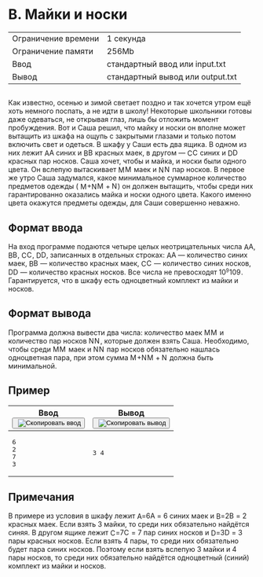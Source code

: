 <div class="problem__statement text" data-bem="{&quot;problem__statement&quot;:{}}">
<div class="problem-statement"><div class="header"><h1 class="title">B. Майки и носки</h1><table><tbody><tr class="time-limit"><td class="property-title">Ограничение времени</td><td>1&nbsp;секунда</td></tr><tr class="memory-limit"><td class="property-title">Ограничение памяти</td><td>256Mb</td></tr><tr class="input-file"><td class="property-title">Ввод</td><td colspan="1">стандартный ввод или input.txt</td></tr><tr class="output-file"><td class="property-title">Вывод</td><td colspan="1">стандартный вывод или output.txt</td></tr></tbody></table></div><h2></h2><div class="legend"><p>Как известно, осенью и зимой светает поздно и так хочется утром ещё хоть немного поспать, а не идти в школу! Некоторые школьники готовы даже одеваться, не открывая глаз, лишь бы отложить момент пробуждения. Вот и Саша решил, что майку и носки он вполне может вытащить из шкафа на ощупь с закрытыми глазами и только потом включить свет и одеться. В шкафу у Саши есть два ящика. В одном из них лежит <span class="math inline"><span class="katex"><span class="katex-mathml">
    <span class="MathJax_Preview" style="color: inherit; display: none;"></span><span id="MathJax-Element-1-Frame" class="mjx-chtml MathJax_CHTML" tabindex="0" style="font-size: 99%;"><span id="MJXc-Node-1" class="mjx-math"><span id="MJXc-Node-2" class="mjx-mrow"><span id="MJXc-Node-3" class="mjx-semantics"><span id="MJXc-Node-4" class="mjx-mrow"><span id="MJXc-Node-5" class="mjx-mi"><span class="mjx-char MJXc-TeX-math-I" style="padding-top: 0.48em; padding-bottom: 0.301em;">A</span></span></span></span></span></span></span><script type="math/mml" id="MathJax-Element-1"><math xmlns="http://www.w3.org/1998/Math/MathML">
     <semantics>
      <mrow>
       <mi>
        A
       </mi>
      </mrow>
      <annotation encoding="application/x-tex">
       A
      </annotation>
     </semantics>
    </math></script></span><span class="katex-html" aria-hidden="true"><span class="base"><span class="strut" style="height:0.6833em;"></span><span class="mord mathnormal">A</span></span></span></span></span> синих и <span class="math inline"><span class="katex"><span class="katex-mathml">
    <span class="MathJax_Preview" style="color: inherit; display: none;"></span><span id="MathJax-Element-2-Frame" class="mjx-chtml MathJax_CHTML" tabindex="0" style="font-size: 99%;"><span id="MJXc-Node-6" class="mjx-math"><span id="MJXc-Node-7" class="mjx-mrow"><span id="MJXc-Node-8" class="mjx-semantics"><span id="MJXc-Node-9" class="mjx-mrow"><span id="MJXc-Node-10" class="mjx-mi"><span class="mjx-char MJXc-TeX-math-I" style="padding-top: 0.48em; padding-bottom: 0.301em;">B</span></span></span></span></span></span></span><script type="math/mml" id="MathJax-Element-2"><math xmlns="http://www.w3.org/1998/Math/MathML">
     <semantics>
      <mrow>
       <mi>
        B
       </mi>
      </mrow>
      <annotation encoding="application/x-tex">
       B
      </annotation>
     </semantics>
    </math></script></span><span class="katex-html" aria-hidden="true"><span class="base"><span class="strut" style="height:0.6833em;"></span><span class="mord mathnormal" style="margin-right:0.05017em;">B</span></span></span></span></span> красных маек, в другом — <span class="math inline"><span class="katex"><span class="katex-mathml">
    <span class="MathJax_Preview" style="color: inherit; display: none;"></span><span id="MathJax-Element-3-Frame" class="mjx-chtml MathJax_CHTML" tabindex="0" style="font-size: 99%;"><span id="MJXc-Node-11" class="mjx-math"><span id="MJXc-Node-12" class="mjx-mrow"><span id="MJXc-Node-13" class="mjx-semantics"><span id="MJXc-Node-14" class="mjx-mrow"><span id="MJXc-Node-15" class="mjx-mi"><span class="mjx-char MJXc-TeX-math-I" style="padding-top: 0.48em; padding-bottom: 0.301em; padding-right: 0.045em;">C</span></span></span></span></span></span></span><script type="math/mml" id="MathJax-Element-3"><math xmlns="http://www.w3.org/1998/Math/MathML">
     <semantics>
      <mrow>
       <mi>
        C
       </mi>
      </mrow>
      <annotation encoding="application/x-tex">
       C
      </annotation>
     </semantics>
    </math></script></span><span class="katex-html" aria-hidden="true"><span class="base"><span class="strut" style="height:0.6833em;"></span><span class="mord mathnormal" style="margin-right:0.07153em;">C</span></span></span></span></span> синих и <span class="math inline"><span class="katex"><span class="katex-mathml">
    <span class="MathJax_Preview" style="color: inherit; display: none;"></span><span id="MathJax-Element-4-Frame" class="mjx-chtml MathJax_CHTML" tabindex="0" style="font-size: 99%;"><span id="MJXc-Node-16" class="mjx-math"><span id="MJXc-Node-17" class="mjx-mrow"><span id="MJXc-Node-18" class="mjx-semantics"><span id="MJXc-Node-19" class="mjx-mrow"><span id="MJXc-Node-20" class="mjx-mi"><span class="mjx-char MJXc-TeX-math-I" style="padding-top: 0.48em; padding-bottom: 0.301em;">D</span></span></span></span></span></span></span><script type="math/mml" id="MathJax-Element-4"><math xmlns="http://www.w3.org/1998/Math/MathML">
     <semantics>
      <mrow>
       <mi>
        D
       </mi>
      </mrow>
      <annotation encoding="application/x-tex">
       D
      </annotation>
     </semantics>
    </math></script></span><span class="katex-html" aria-hidden="true"><span class="base"><span class="strut" style="height:0.6833em;"></span><span class="mord mathnormal" style="margin-right:0.02778em;">D</span></span></span></span></span> красных пар носков. Саша хочет, чтобы и майка, и носки были одного цвета. Он вслепую вытаскивает <span class="math inline"><span class="katex"><span class="katex-mathml">
    <span class="MathJax_Preview" style="color: inherit; display: none;"></span><span id="MathJax-Element-5-Frame" class="mjx-chtml MathJax_CHTML" tabindex="0" style="font-size: 99%;"><span id="MJXc-Node-21" class="mjx-math"><span id="MJXc-Node-22" class="mjx-mrow"><span id="MJXc-Node-23" class="mjx-semantics"><span id="MJXc-Node-24" class="mjx-mrow"><span id="MJXc-Node-25" class="mjx-mi"><span class="mjx-char MJXc-TeX-math-I" style="padding-top: 0.48em; padding-bottom: 0.301em; padding-right: 0.081em;">M</span></span></span></span></span></span></span><script type="math/mml" id="MathJax-Element-5"><math xmlns="http://www.w3.org/1998/Math/MathML">
     <semantics>
      <mrow>
       <mi>
        M
       </mi>
      </mrow>
      <annotation encoding="application/x-tex">
       M
      </annotation>
     </semantics>
    </math></script></span><span class="katex-html" aria-hidden="true"><span class="base"><span class="strut" style="height:0.6833em;"></span><span class="mord mathnormal" style="margin-right:0.10903em;">M</span></span></span></span></span> маек и <span class="math inline"><span class="katex"><span class="katex-mathml">
    <span class="MathJax_Preview" style="color: inherit; display: none;"></span><span id="MathJax-Element-6-Frame" class="mjx-chtml MathJax_CHTML" tabindex="0" style="font-size: 99%;"><span id="MJXc-Node-26" class="mjx-math"><span id="MJXc-Node-27" class="mjx-mrow"><span id="MJXc-Node-28" class="mjx-semantics"><span id="MJXc-Node-29" class="mjx-mrow"><span id="MJXc-Node-30" class="mjx-mi"><span class="mjx-char MJXc-TeX-math-I" style="padding-top: 0.48em; padding-bottom: 0.301em; padding-right: 0.085em;">N</span></span></span></span></span></span></span><script type="math/mml" id="MathJax-Element-6"><math xmlns="http://www.w3.org/1998/Math/MathML">
     <semantics>
      <mrow>
       <mi>
        N
       </mi>
      </mrow>
      <annotation encoding="application/x-tex">
       N
      </annotation>
     </semantics>
    </math></script></span><span class="katex-html" aria-hidden="true"><span class="base"><span class="strut" style="height:0.6833em;"></span><span class="mord mathnormal" style="margin-right:0.10903em;">N</span></span></span></span></span> пар носков. В первое же утро Саша задумался, какое минимальное суммарное количество предметов одежды (<span class="math inline"><span class="katex"><span class="katex-mathml">
    <span class="MathJax_Preview" style="color: inherit; display: none;"></span><span id="MathJax-Element-7-Frame" class="mjx-chtml MathJax_CHTML" tabindex="0" style="font-size: 99%;"><span id="MJXc-Node-31" class="mjx-math"><span id="MJXc-Node-32" class="mjx-mrow"><span id="MJXc-Node-33" class="mjx-semantics"><span id="MJXc-Node-34" class="mjx-mrow"><span id="MJXc-Node-35" class="mjx-mi"><span class="mjx-char MJXc-TeX-math-I" style="padding-top: 0.48em; padding-bottom: 0.301em; padding-right: 0.081em;">M</span></span><span id="MJXc-Node-36" class="mjx-mo MJXc-space2"><span class="mjx-char MJXc-TeX-main-R" style="padding-top: 0.301em; padding-bottom: 0.42em;">+</span></span><span id="MJXc-Node-37" class="mjx-mi MJXc-space2"><span class="mjx-char MJXc-TeX-math-I" style="padding-top: 0.48em; padding-bottom: 0.301em; padding-right: 0.085em;">N</span></span></span></span></span></span></span><script type="math/mml" id="MathJax-Element-7"><math xmlns="http://www.w3.org/1998/Math/MathML">
     <semantics>
      <mrow>
       <mi>
        M
       </mi>
       <mo>
        +
       </mo>
       <mi>
        N
       </mi>
      </mrow>
      <annotation encoding="application/x-tex">
       M + N
      </annotation>
     </semantics>
    </math></script></span><span class="katex-html" aria-hidden="true"><span class="base"><span class="strut" style="height:0.7667em;vertical-align:-0.0833em;"></span><span class="mord mathnormal" style="margin-right:0.10903em;">M</span><span class="mspace" style="margin-right:0.2222em;"></span><span class="mbin">+</span><span class="mspace" style="margin-right:0.2222em;"></span></span><span class="base"><span class="strut" style="height:0.6833em;"></span><span class="mord mathnormal" style="margin-right:0.10903em;">N</span></span></span></span></span>) он должен вытащить, чтобы среди них гарантированно оказались майка и носки одного цвета. Какого именно цвета окажутся предметы одежды, для Саши совершенно неважно.</p></div><h2>Формат ввода</h2><div class="input-specification"><p>На вход программе подаются четыре целых неотрицательных числа <span class="math inline"><span class="katex"><span class="katex-mathml">
    <span class="MathJax_Preview" style="color: inherit; display: none;"></span><span id="MathJax-Element-8-Frame" class="mjx-chtml MathJax_CHTML" tabindex="0" style="font-size: 99%;"><span id="MJXc-Node-38" class="mjx-math"><span id="MJXc-Node-39" class="mjx-mrow"><span id="MJXc-Node-40" class="mjx-semantics"><span id="MJXc-Node-41" class="mjx-mrow"><span id="MJXc-Node-42" class="mjx-mi"><span class="mjx-char MJXc-TeX-math-I" style="padding-top: 0.48em; padding-bottom: 0.301em;">A</span></span></span></span></span></span></span><script type="math/mml" id="MathJax-Element-8"><math xmlns="http://www.w3.org/1998/Math/MathML">
     <semantics>
      <mrow>
       <mi>
        A
       </mi>
      </mrow>
      <annotation encoding="application/x-tex">
       A
      </annotation>
     </semantics>
    </math></script></span><span class="katex-html" aria-hidden="true"><span class="base"><span class="strut" style="height:0.6833em;"></span><span class="mord mathnormal">A</span></span></span></span></span>, <span class="math inline"><span class="katex"><span class="katex-mathml">
    <span class="MathJax_Preview" style="color: inherit; display: none;"></span><span id="MathJax-Element-9-Frame" class="mjx-chtml MathJax_CHTML" tabindex="0" style="font-size: 99%;"><span id="MJXc-Node-43" class="mjx-math"><span id="MJXc-Node-44" class="mjx-mrow"><span id="MJXc-Node-45" class="mjx-semantics"><span id="MJXc-Node-46" class="mjx-mrow"><span id="MJXc-Node-47" class="mjx-mi"><span class="mjx-char MJXc-TeX-math-I" style="padding-top: 0.48em; padding-bottom: 0.301em;">B</span></span></span></span></span></span></span><script type="math/mml" id="MathJax-Element-9"><math xmlns="http://www.w3.org/1998/Math/MathML">
     <semantics>
      <mrow>
       <mi>
        B
       </mi>
      </mrow>
      <annotation encoding="application/x-tex">
       B
      </annotation>
     </semantics>
    </math></script></span><span class="katex-html" aria-hidden="true"><span class="base"><span class="strut" style="height:0.6833em;"></span><span class="mord mathnormal" style="margin-right:0.05017em;">B</span></span></span></span></span>, <span class="math inline"><span class="katex"><span class="katex-mathml">
    <span class="MathJax_Preview" style="color: inherit; display: none;"></span><span id="MathJax-Element-10-Frame" class="mjx-chtml MathJax_CHTML" tabindex="0" style="font-size: 99%;"><span id="MJXc-Node-48" class="mjx-math"><span id="MJXc-Node-49" class="mjx-mrow"><span id="MJXc-Node-50" class="mjx-semantics"><span id="MJXc-Node-51" class="mjx-mrow"><span id="MJXc-Node-52" class="mjx-mi"><span class="mjx-char MJXc-TeX-math-I" style="padding-top: 0.48em; padding-bottom: 0.301em; padding-right: 0.045em;">C</span></span></span></span></span></span></span><script type="math/mml" id="MathJax-Element-10"><math xmlns="http://www.w3.org/1998/Math/MathML">
     <semantics>
      <mrow>
       <mi>
        C
       </mi>
      </mrow>
      <annotation encoding="application/x-tex">
       C
      </annotation>
     </semantics>
    </math></script></span><span class="katex-html" aria-hidden="true"><span class="base"><span class="strut" style="height:0.6833em;"></span><span class="mord mathnormal" style="margin-right:0.07153em;">C</span></span></span></span></span>, <span class="math inline"><span class="katex"><span class="katex-mathml">
    <span class="MathJax_Preview" style="color: inherit; display: none;"></span><span id="MathJax-Element-11-Frame" class="mjx-chtml MathJax_CHTML" tabindex="0" style="font-size: 99%;"><span id="MJXc-Node-53" class="mjx-math"><span id="MJXc-Node-54" class="mjx-mrow"><span id="MJXc-Node-55" class="mjx-semantics"><span id="MJXc-Node-56" class="mjx-mrow"><span id="MJXc-Node-57" class="mjx-mi"><span class="mjx-char MJXc-TeX-math-I" style="padding-top: 0.48em; padding-bottom: 0.301em;">D</span></span></span></span></span></span></span><script type="math/mml" id="MathJax-Element-11"><math xmlns="http://www.w3.org/1998/Math/MathML">
     <semantics>
      <mrow>
       <mi>
        D
       </mi>
      </mrow>
      <annotation encoding="application/x-tex">
       D
      </annotation>
     </semantics>
    </math></script></span><span class="katex-html" aria-hidden="true"><span class="base"><span class="strut" style="height:0.6833em;"></span><span class="mord mathnormal" style="margin-right:0.02778em;">D</span></span></span></span></span>, записанных в отдельных строках: <span class="math inline"><span class="katex"><span class="katex-mathml">
    <span class="MathJax_Preview" style="color: inherit; display: none;"></span><span id="MathJax-Element-12-Frame" class="mjx-chtml MathJax_CHTML" tabindex="0" style="font-size: 99%;"><span id="MJXc-Node-58" class="mjx-math"><span id="MJXc-Node-59" class="mjx-mrow"><span id="MJXc-Node-60" class="mjx-semantics"><span id="MJXc-Node-61" class="mjx-mrow"><span id="MJXc-Node-62" class="mjx-mi"><span class="mjx-char MJXc-TeX-math-I" style="padding-top: 0.48em; padding-bottom: 0.301em;">A</span></span></span></span></span></span></span><script type="math/mml" id="MathJax-Element-12"><math xmlns="http://www.w3.org/1998/Math/MathML">
     <semantics>
      <mrow>
       <mi>
        A
       </mi>
      </mrow>
      <annotation encoding="application/x-tex">
       A
      </annotation>
     </semantics>
    </math></script></span><span class="katex-html" aria-hidden="true"><span class="base"><span class="strut" style="height:0.6833em;"></span><span class="mord mathnormal">A</span></span></span></span></span> — количество синих маек, <span class="math inline"><span class="katex"><span class="katex-mathml">
    <span class="MathJax_Preview" style="color: inherit; display: none;"></span><span id="MathJax-Element-13-Frame" class="mjx-chtml MathJax_CHTML" tabindex="0" style="font-size: 99%;"><span id="MJXc-Node-63" class="mjx-math"><span id="MJXc-Node-64" class="mjx-mrow"><span id="MJXc-Node-65" class="mjx-semantics"><span id="MJXc-Node-66" class="mjx-mrow"><span id="MJXc-Node-67" class="mjx-mi"><span class="mjx-char MJXc-TeX-math-I" style="padding-top: 0.48em; padding-bottom: 0.301em;">B</span></span></span></span></span></span></span><script type="math/mml" id="MathJax-Element-13"><math xmlns="http://www.w3.org/1998/Math/MathML">
     <semantics>
      <mrow>
       <mi>
        B
       </mi>
      </mrow>
      <annotation encoding="application/x-tex">
       B
      </annotation>
     </semantics>
    </math></script></span><span class="katex-html" aria-hidden="true"><span class="base"><span class="strut" style="height:0.6833em;"></span><span class="mord mathnormal" style="margin-right:0.05017em;">B</span></span></span></span></span> — количество красных маек, <span class="math inline"><span class="katex"><span class="katex-mathml">
    <span class="MathJax_Preview" style="color: inherit; display: none;"></span><span id="MathJax-Element-14-Frame" class="mjx-chtml MathJax_CHTML" tabindex="0" style="font-size: 99%;"><span id="MJXc-Node-68" class="mjx-math"><span id="MJXc-Node-69" class="mjx-mrow"><span id="MJXc-Node-70" class="mjx-semantics"><span id="MJXc-Node-71" class="mjx-mrow"><span id="MJXc-Node-72" class="mjx-mi"><span class="mjx-char MJXc-TeX-math-I" style="padding-top: 0.48em; padding-bottom: 0.301em; padding-right: 0.045em;">C</span></span></span></span></span></span></span><script type="math/mml" id="MathJax-Element-14"><math xmlns="http://www.w3.org/1998/Math/MathML">
     <semantics>
      <mrow>
       <mi>
        C
       </mi>
      </mrow>
      <annotation encoding="application/x-tex">
       C
      </annotation>
     </semantics>
    </math></script></span><span class="katex-html" aria-hidden="true"><span class="base"><span class="strut" style="height:0.6833em;"></span><span class="mord mathnormal" style="margin-right:0.07153em;">C</span></span></span></span></span> — количество синих носков, <span class="math inline"><span class="katex"><span class="katex-mathml">
    <span class="MathJax_Preview" style="color: inherit; display: none;"></span><span id="MathJax-Element-15-Frame" class="mjx-chtml MathJax_CHTML" tabindex="0" style="font-size: 99%;"><span id="MJXc-Node-73" class="mjx-math"><span id="MJXc-Node-74" class="mjx-mrow"><span id="MJXc-Node-75" class="mjx-semantics"><span id="MJXc-Node-76" class="mjx-mrow"><span id="MJXc-Node-77" class="mjx-mi"><span class="mjx-char MJXc-TeX-math-I" style="padding-top: 0.48em; padding-bottom: 0.301em;">D</span></span></span></span></span></span></span><script type="math/mml" id="MathJax-Element-15"><math xmlns="http://www.w3.org/1998/Math/MathML">
     <semantics>
      <mrow>
       <mi>
        D
       </mi>
      </mrow>
      <annotation encoding="application/x-tex">
       D
      </annotation>
     </semantics>
    </math></script></span><span class="katex-html" aria-hidden="true"><span class="base"><span class="strut" style="height:0.6833em;"></span><span class="mord mathnormal" style="margin-right:0.02778em;">D</span></span></span></span></span> — количество красных носков. Все числа не превосходят <span class="math inline"><span class="katex"><span class="katex-mathml">
    <span class="MathJax_Preview" style="color: inherit; display: none;"></span><span id="MathJax-Element-16-Frame" class="mjx-chtml MathJax_CHTML" tabindex="0" style="font-size: 99%;"><span id="MJXc-Node-78" class="mjx-math"><span id="MJXc-Node-79" class="mjx-mrow"><span id="MJXc-Node-80" class="mjx-semantics"><span id="MJXc-Node-81" class="mjx-mrow"><span id="MJXc-Node-82" class="mjx-mn"><span class="mjx-char MJXc-TeX-main-R" style="padding-top: 0.361em; padding-bottom: 0.361em;">1</span></span><span id="MJXc-Node-83" class="mjx-msup"><span class="mjx-base"><span id="MJXc-Node-84" class="mjx-mn"><span class="mjx-char MJXc-TeX-main-R" style="padding-top: 0.361em; padding-bottom: 0.361em;">0</span></span></span><span class="mjx-sup" style="font-size: 70.7%; vertical-align: 0.591em; padding-left: 0px; padding-right: 0.071em;"><span id="MJXc-Node-85" class="mjx-mn" style=""><span class="mjx-char MJXc-TeX-main-R" style="padding-top: 0.361em; padding-bottom: 0.361em;">9</span></span></span></span></span></span></span></span></span><script type="math/mml" id="MathJax-Element-16"><math xmlns="http://www.w3.org/1998/Math/MathML">
     <semantics>
      <mrow>
       <mn>
        1
       </mn>
       <msup>
        <mn>
         0
        </mn>
        <mn>
         9
        </mn>
       </msup>
      </mrow>
      <annotation encoding="application/x-tex">
       10^9
      </annotation>
     </semantics>
    </math></script></span><span class="katex-html" aria-hidden="true"><span class="base"><span class="strut" style="height:0.8141em;"></span><span class="mord">1</span><span class="mord"><span class="mord">0</span><span class="msupsub"><span class="vlist-t"><span class="vlist-r"><span class="vlist" style="height:0.8141em;"><span style="top:-3.063em;margin-right:0.05em;"><span class="pstrut" style="height:2.7em;"></span><span class="sizing reset-size6 size3 mtight"><span class="mord mtight">9</span></span></span></span></span></span></span></span></span></span></span></span>. Гарантируется, что в шкафу есть одноцветный комплект из майки и носков.</p></div><h2>Формат вывода</h2><div class="output-specification"><p>Программа должна вывести два числа: количество маек <span class="math inline"><span class="katex"><span class="katex-mathml">
    <span class="MathJax_Preview" style="color: inherit; display: none;"></span><span id="MathJax-Element-17-Frame" class="mjx-chtml MathJax_CHTML" tabindex="0" style="font-size: 99%;"><span id="MJXc-Node-86" class="mjx-math"><span id="MJXc-Node-87" class="mjx-mrow"><span id="MJXc-Node-88" class="mjx-semantics"><span id="MJXc-Node-89" class="mjx-mrow"><span id="MJXc-Node-90" class="mjx-mi"><span class="mjx-char MJXc-TeX-math-I" style="padding-top: 0.48em; padding-bottom: 0.301em; padding-right: 0.081em;">M</span></span></span></span></span></span></span><script type="math/mml" id="MathJax-Element-17"><math xmlns="http://www.w3.org/1998/Math/MathML">
     <semantics>
      <mrow>
       <mi>
        M
       </mi>
      </mrow>
      <annotation encoding="application/x-tex">
       M
      </annotation>
     </semantics>
    </math></script></span><span class="katex-html" aria-hidden="true"><span class="base"><span class="strut" style="height:0.6833em;"></span><span class="mord mathnormal" style="margin-right:0.10903em;">M</span></span></span></span></span> и количество пар носков <span class="math inline"><span class="katex"><span class="katex-mathml">
    <span class="MathJax_Preview" style="color: inherit; display: none;"></span><span id="MathJax-Element-18-Frame" class="mjx-chtml MathJax_CHTML" tabindex="0" style="font-size: 99%;"><span id="MJXc-Node-91" class="mjx-math"><span id="MJXc-Node-92" class="mjx-mrow"><span id="MJXc-Node-93" class="mjx-semantics"><span id="MJXc-Node-94" class="mjx-mrow"><span id="MJXc-Node-95" class="mjx-mi"><span class="mjx-char MJXc-TeX-math-I" style="padding-top: 0.48em; padding-bottom: 0.301em; padding-right: 0.085em;">N</span></span></span></span></span></span></span><script type="math/mml" id="MathJax-Element-18"><math xmlns="http://www.w3.org/1998/Math/MathML">
     <semantics>
      <mrow>
       <mi>
        N
       </mi>
      </mrow>
      <annotation encoding="application/x-tex">
       N
      </annotation>
     </semantics>
    </math></script></span><span class="katex-html" aria-hidden="true"><span class="base"><span class="strut" style="height:0.6833em;"></span><span class="mord mathnormal" style="margin-right:0.10903em;">N</span></span></span></span></span>, которые должен взять Саша. Необходимо, чтобы среди <span class="math inline"><span class="katex"><span class="katex-mathml">
    <span class="MathJax_Preview" style="color: inherit; display: none;"></span><span id="MathJax-Element-19-Frame" class="mjx-chtml MathJax_CHTML" tabindex="0" style="font-size: 99%;"><span id="MJXc-Node-96" class="mjx-math"><span id="MJXc-Node-97" class="mjx-mrow"><span id="MJXc-Node-98" class="mjx-semantics"><span id="MJXc-Node-99" class="mjx-mrow"><span id="MJXc-Node-100" class="mjx-mi"><span class="mjx-char MJXc-TeX-math-I" style="padding-top: 0.48em; padding-bottom: 0.301em; padding-right: 0.081em;">M</span></span></span></span></span></span></span><script type="math/mml" id="MathJax-Element-19"><math xmlns="http://www.w3.org/1998/Math/MathML">
     <semantics>
      <mrow>
       <mi>
        M
       </mi>
      </mrow>
      <annotation encoding="application/x-tex">
       M
      </annotation>
     </semantics>
    </math></script></span><span class="katex-html" aria-hidden="true"><span class="base"><span class="strut" style="height:0.6833em;"></span><span class="mord mathnormal" style="margin-right:0.10903em;">M</span></span></span></span></span> маек и <span class="math inline"><span class="katex"><span class="katex-mathml">
    <span class="MathJax_Preview" style="color: inherit; display: none;"></span><span id="MathJax-Element-20-Frame" class="mjx-chtml MathJax_CHTML" tabindex="0" style="font-size: 99%;"><span id="MJXc-Node-101" class="mjx-math"><span id="MJXc-Node-102" class="mjx-mrow"><span id="MJXc-Node-103" class="mjx-semantics"><span id="MJXc-Node-104" class="mjx-mrow"><span id="MJXc-Node-105" class="mjx-mi"><span class="mjx-char MJXc-TeX-math-I" style="padding-top: 0.48em; padding-bottom: 0.301em; padding-right: 0.085em;">N</span></span></span></span></span></span></span><script type="math/mml" id="MathJax-Element-20"><math xmlns="http://www.w3.org/1998/Math/MathML">
     <semantics>
      <mrow>
       <mi>
        N
       </mi>
      </mrow>
      <annotation encoding="application/x-tex">
       N
      </annotation>
     </semantics>
    </math></script></span><span class="katex-html" aria-hidden="true"><span class="base"><span class="strut" style="height:0.6833em;"></span><span class="mord mathnormal" style="margin-right:0.10903em;">N</span></span></span></span></span> пар носков обязательно нашлась одноцветная пара, при этом сумма <span class="math inline"><span class="katex"><span class="katex-mathml">
    <span class="MathJax_Preview" style="color: inherit; display: none;"></span><span id="MathJax-Element-21-Frame" class="mjx-chtml MathJax_CHTML" tabindex="0" style="font-size: 99%;"><span id="MJXc-Node-106" class="mjx-math"><span id="MJXc-Node-107" class="mjx-mrow"><span id="MJXc-Node-108" class="mjx-semantics"><span id="MJXc-Node-109" class="mjx-mrow"><span id="MJXc-Node-110" class="mjx-mi"><span class="mjx-char MJXc-TeX-math-I" style="padding-top: 0.48em; padding-bottom: 0.301em; padding-right: 0.081em;">M</span></span><span id="MJXc-Node-111" class="mjx-mo MJXc-space2"><span class="mjx-char MJXc-TeX-main-R" style="padding-top: 0.301em; padding-bottom: 0.42em;">+</span></span><span id="MJXc-Node-112" class="mjx-mi MJXc-space2"><span class="mjx-char MJXc-TeX-math-I" style="padding-top: 0.48em; padding-bottom: 0.301em; padding-right: 0.085em;">N</span></span></span></span></span></span></span><script type="math/mml" id="MathJax-Element-21"><math xmlns="http://www.w3.org/1998/Math/MathML">
     <semantics>
      <mrow>
       <mi>
        M
       </mi>
       <mo>
        +
       </mo>
       <mi>
        N
       </mi>
      </mrow>
      <annotation encoding="application/x-tex">
       M + N
      </annotation>
     </semantics>
    </math></script></span><span class="katex-html" aria-hidden="true"><span class="base"><span class="strut" style="height:0.7667em;vertical-align:-0.0833em;"></span><span class="mord mathnormal" style="margin-right:0.10903em;">M</span><span class="mspace" style="margin-right:0.2222em;"></span><span class="mbin">+</span><span class="mspace" style="margin-right:0.2222em;"></span></span><span class="base"><span class="strut" style="height:0.6833em;"></span><span class="mord mathnormal" style="margin-right:0.10903em;">N</span></span></span></span></span> должна быть минимальной.</p></div><h2>Пример</h2><table class="sample-tests"><thead><tr><th>Ввод<div class="problem__copy-sample"><button class="button button_theme_pseudo button_size_s button_only-icon_yes problem__copy-button problem__copy-button_type_input i-bem" data-bem="{&quot;button&quot;:{}}" role="button" type="button" title="Скопировать ввод"><span class="button__text">&nbsp;<img class="image button__icon button__icon_role_copy" src="//yastatic.net/lego/_/La6qi18Z8LwgnZdsAr1qy1GwCwo.gif" alt="Скопировать ввод"></span></button></div></th><th>Вывод<div class="problem__copy-sample"><button class="button button_theme_pseudo button_size_s button_only-icon_yes problem__copy-button problem__copy-button_type_output i-bem" data-bem="{&quot;button&quot;:{}}" role="button" type="button" title="Скопировать вывод"><span class="button__text">&nbsp;<img class="image button__icon button__icon_role_copy" src="//yastatic.net/lego/_/La6qi18Z8LwgnZdsAr1qy1GwCwo.gif" alt="Скопировать вывод"></span></button></div></th></tr></thead><tbody><tr><td><pre>6
2
7
3
</pre></td><td><pre>3 4
</pre></td></tr></tbody></table><h2>Примечания</h2><div class="notes"><p>В примере из условия в шкафу лежит <span class="math inline"><span class="katex"><span class="katex-mathml">
    <span class="MathJax_Preview" style="color: inherit; display: none;"></span><span id="MathJax-Element-22-Frame" class="mjx-chtml MathJax_CHTML" tabindex="0" style="font-size: 99%;"><span id="MJXc-Node-113" class="mjx-math"><span id="MJXc-Node-114" class="mjx-mrow"><span id="MJXc-Node-115" class="mjx-semantics"><span id="MJXc-Node-116" class="mjx-mrow"><span id="MJXc-Node-117" class="mjx-mi"><span class="mjx-char MJXc-TeX-math-I" style="padding-top: 0.48em; padding-bottom: 0.301em;">A</span></span><span id="MJXc-Node-118" class="mjx-mo MJXc-space3"><span class="mjx-char MJXc-TeX-main-R" style="padding-top: 0.063em; padding-bottom: 0.301em;">=</span></span><span id="MJXc-Node-119" class="mjx-mn MJXc-space3"><span class="mjx-char MJXc-TeX-main-R" style="padding-top: 0.361em; padding-bottom: 0.361em;">6</span></span></span></span></span></span></span><script type="math/mml" id="MathJax-Element-22"><math xmlns="http://www.w3.org/1998/Math/MathML">
     <semantics>
      <mrow>
       <mi>
        A
       </mi>
       <mo>
        =
       </mo>
       <mn>
        6
       </mn>
      </mrow>
      <annotation encoding="application/x-tex">
       A = 6
      </annotation>
     </semantics>
    </math></script></span><span class="katex-html" aria-hidden="true"><span class="base"><span class="strut" style="height:0.6833em;"></span><span class="mord mathnormal">A</span><span class="mspace" style="margin-right:0.2778em;"></span><span class="mrel">=</span><span class="mspace" style="margin-right:0.2778em;"></span></span><span class="base"><span class="strut" style="height:0.6444em;"></span><span class="mord">6</span></span></span></span></span> синих маек и <span class="math inline"><span class="katex"><span class="katex-mathml">
    <span class="MathJax_Preview" style="color: inherit; display: none;"></span><span id="MathJax-Element-23-Frame" class="mjx-chtml MathJax_CHTML" tabindex="0" style="font-size: 99%;"><span id="MJXc-Node-120" class="mjx-math"><span id="MJXc-Node-121" class="mjx-mrow"><span id="MJXc-Node-122" class="mjx-semantics"><span id="MJXc-Node-123" class="mjx-mrow"><span id="MJXc-Node-124" class="mjx-mi"><span class="mjx-char MJXc-TeX-math-I" style="padding-top: 0.48em; padding-bottom: 0.301em;">B</span></span><span id="MJXc-Node-125" class="mjx-mo MJXc-space3"><span class="mjx-char MJXc-TeX-main-R" style="padding-top: 0.063em; padding-bottom: 0.301em;">=</span></span><span id="MJXc-Node-126" class="mjx-mn MJXc-space3"><span class="mjx-char MJXc-TeX-main-R" style="padding-top: 0.361em; padding-bottom: 0.361em;">2</span></span></span></span></span></span></span><script type="math/mml" id="MathJax-Element-23"><math xmlns="http://www.w3.org/1998/Math/MathML">
     <semantics>
      <mrow>
       <mi>
        B
       </mi>
       <mo>
        =
       </mo>
       <mn>
        2
       </mn>
      </mrow>
      <annotation encoding="application/x-tex">
       B = 2
      </annotation>
     </semantics>
    </math></script></span><span class="katex-html" aria-hidden="true"><span class="base"><span class="strut" style="height:0.6833em;"></span><span class="mord mathnormal" style="margin-right:0.05017em;">B</span><span class="mspace" style="margin-right:0.2778em;"></span><span class="mrel">=</span><span class="mspace" style="margin-right:0.2778em;"></span></span><span class="base"><span class="strut" style="height:0.6444em;"></span><span class="mord">2</span></span></span></span></span> красных маек. Если взять 3 майки, то среди них обязательно найдётся синяя. В другом ящике лежит <span class="math inline"><span class="katex"><span class="katex-mathml">
    <span class="MathJax_Preview" style="color: inherit; display: none;"></span><span id="MathJax-Element-24-Frame" class="mjx-chtml MathJax_CHTML" tabindex="0" style="font-size: 99%;"><span id="MJXc-Node-127" class="mjx-math"><span id="MJXc-Node-128" class="mjx-mrow"><span id="MJXc-Node-129" class="mjx-semantics"><span id="MJXc-Node-130" class="mjx-mrow"><span id="MJXc-Node-131" class="mjx-mi"><span class="mjx-char MJXc-TeX-math-I" style="padding-top: 0.48em; padding-bottom: 0.301em; padding-right: 0.045em;">C</span></span><span id="MJXc-Node-132" class="mjx-mo MJXc-space3"><span class="mjx-char MJXc-TeX-main-R" style="padding-top: 0.063em; padding-bottom: 0.301em;">=</span></span><span id="MJXc-Node-133" class="mjx-mn MJXc-space3"><span class="mjx-char MJXc-TeX-main-R" style="padding-top: 0.361em; padding-bottom: 0.361em;">7</span></span></span></span></span></span></span><script type="math/mml" id="MathJax-Element-24"><math xmlns="http://www.w3.org/1998/Math/MathML">
     <semantics>
      <mrow>
       <mi>
        C
       </mi>
       <mo>
        =
       </mo>
       <mn>
        7
       </mn>
      </mrow>
      <annotation encoding="application/x-tex">
       C = 7
      </annotation>
     </semantics>
    </math></script></span><span class="katex-html" aria-hidden="true"><span class="base"><span class="strut" style="height:0.6833em;"></span><span class="mord mathnormal" style="margin-right:0.07153em;">C</span><span class="mspace" style="margin-right:0.2778em;"></span><span class="mrel">=</span><span class="mspace" style="margin-right:0.2778em;"></span></span><span class="base"><span class="strut" style="height:0.6444em;"></span><span class="mord">7</span></span></span></span></span> пар синих носков и <span class="math inline"><span class="katex"><span class="katex-mathml">
    <span class="MathJax_Preview" style="color: inherit; display: none;"></span><span id="MathJax-Element-25-Frame" class="mjx-chtml MathJax_CHTML" tabindex="0" style="font-size: 99%;"><span id="MJXc-Node-134" class="mjx-math"><span id="MJXc-Node-135" class="mjx-mrow"><span id="MJXc-Node-136" class="mjx-semantics"><span id="MJXc-Node-137" class="mjx-mrow"><span id="MJXc-Node-138" class="mjx-mi"><span class="mjx-char MJXc-TeX-math-I" style="padding-top: 0.48em; padding-bottom: 0.301em;">D</span></span><span id="MJXc-Node-139" class="mjx-mo MJXc-space3"><span class="mjx-char MJXc-TeX-main-R" style="padding-top: 0.063em; padding-bottom: 0.301em;">=</span></span><span id="MJXc-Node-140" class="mjx-mn MJXc-space3"><span class="mjx-char MJXc-TeX-main-R" style="padding-top: 0.361em; padding-bottom: 0.361em;">3</span></span></span></span></span></span></span><script type="math/mml" id="MathJax-Element-25"><math xmlns="http://www.w3.org/1998/Math/MathML">
     <semantics>
      <mrow>
       <mi>
        D
       </mi>
       <mo>
        =
       </mo>
       <mn>
        3
       </mn>
      </mrow>
      <annotation encoding="application/x-tex">
       D = 3
      </annotation>
     </semantics>
    </math></script></span><span class="katex-html" aria-hidden="true"><span class="base"><span class="strut" style="height:0.6833em;"></span><span class="mord mathnormal" style="margin-right:0.02778em;">D</span><span class="mspace" style="margin-right:0.2778em;"></span><span class="mrel">=</span><span class="mspace" style="margin-right:0.2778em;"></span></span><span class="base"><span class="strut" style="height:0.6444em;"></span><span class="mord">3</span></span></span></span></span> пары красных носков. Если взять 4 пары, то среди них обязательно будет пара синих носков. Поэтому если взять вслепую 3 майки и 4 пары носков, то среди них обязательно найдётся одноцветный (синий) комплект из майки и носков.</p></div></div></div>